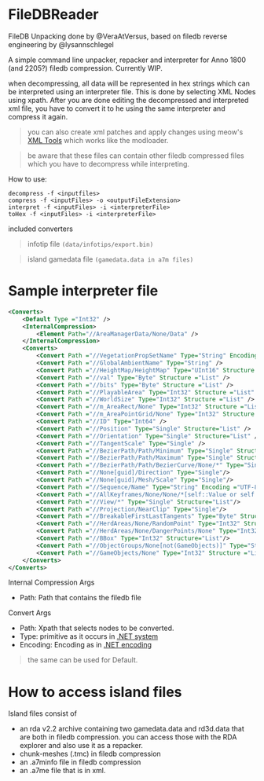 # FileDBReader

FileDB Unpacking done by @VeraAtVersus, based on filedb reverse engineering by @lysannschlegel

A simple command line unpacker, repacker and interpreter for Anno 1800 (and 2205?) filedb compression. Currently WIP.


when decompressing, all data will be represented in hex strings which can be interpreted using an interpreter file. This is done by selecting XML Nodes using xpath. After you are done editing the decompressed and interpreted xml file, you have to convert it to he using the same interpreter and compress it again.
 >you can also create xml patches and apply changes using meow's [XML Tools](https://github.com/xforce/anno1800-mod-loader/releases/tag/v0.7.12) which works like the modloader.

> be aware that these files can contain other filedb compressed files which you have to decompress while interpreting. 

How to use: 

```
decompress -f <inputfiles>
compress -f <inputFiles> -o <outputFileExtension>
interpret -f <inputFiles> -i <interpreterFile>
toHex -f <inputFiles> -i <interpreterFile>
```

included converters

> infotip file ````(data/infotips/export.bin)````

> island gamedata file ````(gamedata.data in a7m files)````

# Sample interpreter file

```xml
<Converts>
    <Default Type ="Int32" />
    <InternalCompression>
        <Element Path="//AreaManagerData/None/Data" />
    </InternalCompression>
    <Converts>
        <Convert Path ="//VegetationPropSetName" Type="String" Encoding="UTF-8" />
        <Convert Path ="//GlobalAmbientName" Type="String" />
        <Convert Path ="//HeightMap/HeightMap" Type="UInt16" Structure ="List" />
        <Convert Path ="//val" Type="Byte" Structure ="List" />
        <Convert Path ="//bits" Type="Byte" Structure ="List" />
        <Convert Path ="//PlayableArea" Type="Int32" Structure ="List" />
        <Convert Path ="//WorldSize" Type="Int32" Structure ="List" />
        <Convert Path ="//m_AreaRect/None" Type="Int32" Structure ="List" />
        <Convert Path ="//m_AreaPointGrid/None" Type="Int32" Structure ="List" />
        <Convert Path ="//ID" Type="Int64" />
        <Convert Path ="//Position" Type="Single" Structure="List" />
        <Convert Path ="//Orientation" Type="Single" Structure="List" />
        <Convert Path ="//TangentScale" Type="Single" />
        <Convert Path ="//BezierPath/Path/Minimum" Type="Single" Structure="List"/>
        <Convert Path ="//BezierPath/Path/Maximum" Type="Single" Structure="List"/>
        <Convert Path ="//BezierPath/Path/BezierCurve/None/*" Type="Single" Structure="List"/>
        <Convert Path ="//None[guid]/Direction" Type="Single"/>
        <Convert Path ="//None[guid]/Mesh/Scale" Type="Single"/>
        <Convert Path ="//Sequence/Name" Type="String" Encoding ="UTF-8"/>
        <Convert Path ="//AllKeyframes/None/None/*[self::Value or self::TangentIn or self::TangentOut]" Type="Single"/>
        <Convert Path ="//View/*" Type="Single" Structure="List"/>
        <Convert Path ="//Projection/NearClip" Type="Single"/>
        <Convert Path ="//BreakableFirstLastTangents" Type="Byte" Structure="List"/>
        <Convert Path ="//HerdAreas/None/RandomPoint" Type="Int32" Structure="List"/>
        <Convert Path ="//HerdAreas/None/DangerPoints/None" Type="Int32" Structure="List"/>
        <Convert Path ="//BBox" Type="Int32" Structure="List"/>
        <Convert Path ="//ObjectGroups/None[not(GameObjects)]" Type="String" Encoding="UTF-8"/>
        <Convert Path ="//GameObjects/None" Type="Int32" Structure ="List"/>
    </Converts>
</Converts>
```

Internal Compression Args
- Path: Path that contains the filedb file

Convert Args
- Path: Xpath that selects nodes to be converted. 
- Type: primitive as it occurs in [.NET system](https://docs.microsoft.com/de-de/dotnet/csharp/language-reference/builtin-types/built-in-types)
- Encoding: Encoding as in [.NET encoding](https://docs.microsoft.com/de-de/dotnet/api/system.text.encoding?view=net-5.0)

> the same can be used for Default. 


# How to access island files

Island files consist of

- an rda v2.2 archive containing two gamedata.data and rd3d.data that are both in filedb compression. you can access those with the RDA explorer and also use it as a repacker. 
- chunk-meshes (.tmc) in filedb compression 
- an .a7minfo file in filedb compression 
- an .a7me file that is in xml. 











